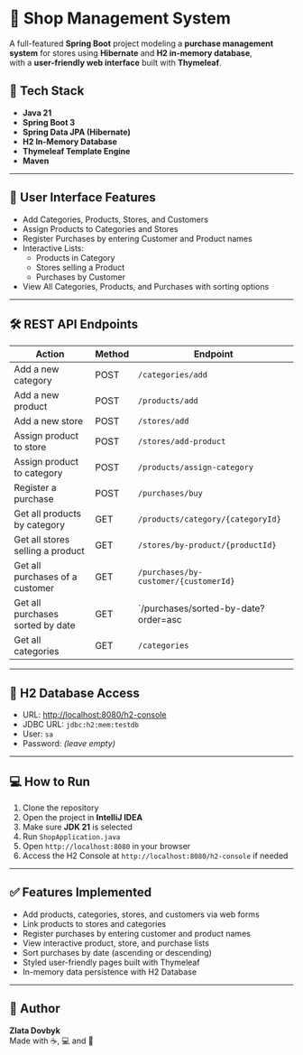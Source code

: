 # 🛒 Shop Management System

A full-featured **Spring Boot** project modeling a **purchase management system** for stores using **Hibernate** and **H2 in-memory database**,  
with a **user-friendly web interface** built with **Thymeleaf**.

## 🚀 Tech Stack

- **Java 21**
- **Spring Boot 3**
- **Spring Data JPA (Hibernate)**
- **H2 In-Memory Database**
- **Thymeleaf Template Engine**
- **Maven**

---

## 🎨 User Interface Features

- Add Categories, Products, Stores, and Customers
- Assign Products to Categories and Stores
- Register Purchases by entering Customer and Product names
- Interactive Lists:
    - Products in Category
    - Stores selling a Product
    - Purchases by Customer
- View All Categories, Products, and Purchases with sorting options

---

## 🛠️ REST API Endpoints

| Action                                   | Method | Endpoint                                         |
|------------------------------------------|--------|--------------------------------------------------|
| Add a new category                       | POST   | `/categories/add`                                |
| Add a new product                        | POST   | `/products/add`                                  |
| Add a new store                          | POST   | `/stores/add`                                    |
| Assign product to store                  | POST   | `/stores/add-product`                            |
| Assign product to category               | POST   | `/products/assign-category`                      |
| Register a purchase                      | POST   | `/purchases/buy`                                 |
| Get all products by category             | GET    | `/products/category/{categoryId}`                |
| Get all stores selling a product         | GET    | `/stores/by-product/{productId}`                 |
| Get all purchases of a customer          | GET    | `/purchases/by-customer/{customerId}`            |
| Get all purchases sorted by date         | GET    | `/purchases/sorted-by-date?order=asc|desc`       |
| Get all categories                       | GET    | `/categories`                                   |

---

## 🧪 H2 Database Access

- URL: [http://localhost:8080/h2-console](http://localhost:8080/h2-console)
- JDBC URL: `jdbc:h2:mem:testdb`
- User: `sa`
- Password: *(leave empty)*

---

## 💻 How to Run

1. Clone the repository
2. Open the project in **IntelliJ IDEA**
3. Make sure **JDK 21** is selected
4. Run `ShopApplication.java`
5. Open `http://localhost:8080` in your browser
6. Access the H2 Console at `http://localhost:8080/h2-console` if needed

---

## ✅ Features Implemented

- Add products, categories, stores, and customers via web forms
- Link products to stores and categories
- Register purchases by entering customer and product names
- View interactive product, store, and purchase lists
- Sort purchases by date (ascending or descending)
- Styled user-friendly pages built with Thymeleaf
- In-memory data persistence with H2 Database

---

## 💎 Author

**Zlata Dovbyk**  
Made with ☕, 💻 and 💖
